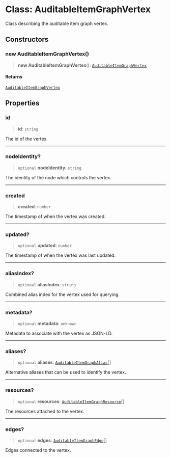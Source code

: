 # Class: AuditableItemGraphVertex

Class describing the auditable item graph vertex.

## Constructors

### new AuditableItemGraphVertex()

> **new AuditableItemGraphVertex**(): [`AuditableItemGraphVertex`](AuditableItemGraphVertex.md)

#### Returns

[`AuditableItemGraphVertex`](AuditableItemGraphVertex.md)

## Properties

### id

> **id**: `string`

The id of the vertex.

***

### nodeIdentity?

> `optional` **nodeIdentity**: `string`

The identity of the node which controls the vertex.

***

### created

> **created**: `number`

The timestamp of when the vertex was created.

***

### updated?

> `optional` **updated**: `number`

The timestamp of when the vertex was last updated.

***

### aliasIndex?

> `optional` **aliasIndex**: `string`

Combined alias index for the vertex used for querying.

***

### metadata?

> `optional` **metadata**: `unknown`

Metadata to associate with the vertex as JSON-LD.

***

### aliases?

> `optional` **aliases**: [`AuditableItemGraphAlias`](AuditableItemGraphAlias.md)[]

Alternative aliases that can be used to identify the vertex.

***

### resources?

> `optional` **resources**: [`AuditableItemGraphResource`](AuditableItemGraphResource.md)[]

The resources attached to the vertex.

***

### edges?

> `optional` **edges**: [`AuditableItemGraphEdge`](AuditableItemGraphEdge.md)[]

Edges connected to the vertex.
